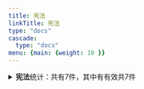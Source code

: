 ```yaml
---
title: 宪法
linkTitle: 宪法
type: "docs"
cascade:
  type: "docs"
menu: {main: {weight: 10 }}
---
```


<details class="doc-details">
<summary><strong>宪法</strong>统计：共有7件，其中有有效共7件</summary>
{{% pageinfo %}}

**宪法**说明：

宪法是国家的根本法，是国家的根本制度和根本任务的总纲领，是“法律的法律”。

宪法确立国家的基本制度、根本任务、公民的基本权利和义务、国家机构的组织原则等。

一切法律规范、行政法规、地方法规和其他规范性文件，都不得与宪法相抵触。

---

**宪法** 相关文本共有7件，其中：

- 有效: 7

{{% /pageinfo %}}
</details>

